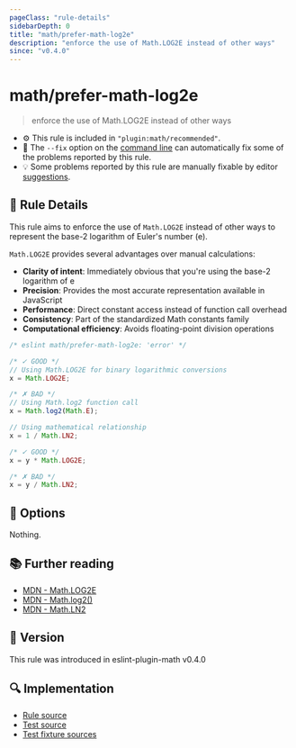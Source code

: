 ```yaml
---
pageClass: "rule-details"
sidebarDepth: 0
title: "math/prefer-math-log2e"
description: "enforce the use of Math.LOG2E instead of other ways"
since: "v0.4.0"
---
```


# math/prefer-math-log2e

> enforce the use of Math.LOG2E instead of other ways

- ⚙️ This rule is included in `"plugin:math/recommended"`.
- 🔧 The `--fix` option on the [command line](https://eslint.org/docs/user-guide/command-line-interface#fixing-problems) can automatically fix some of the problems reported by this rule.
- 💡 Some problems reported by this rule are manually fixable by editor [suggestions](https://eslint.org/docs/developer-guide/working-with-rules#providing-suggestions).

## 📖 Rule Details

This rule aims to enforce the use of `Math.LOG2E` instead of other ways to represent the base-2 logarithm of Euler's number (e).

`Math.LOG2E` provides several advantages over manual calculations:

- **Clarity of intent**: Immediately obvious that you're using the base-2 logarithm of e
- **Precision**: Provides the most accurate representation available in JavaScript
- **Performance**: Direct constant access instead of function call overhead
- **Consistency**: Part of the standardized Math constants family
- **Computational efficiency**: Avoids floating-point division operations

<eslint-code-block fix>

<!-- eslint-skip -->

```js
/* eslint math/prefer-math-log2e: 'error' */

/* ✓ GOOD */
// Using Math.LOG2E for binary logarithmic conversions
x = Math.LOG2E;

/* ✗ BAD */
// Using Math.log2 function call
x = Math.log2(Math.E);

// Using mathematical relationship
x = 1 / Math.LN2;

/* ✓ GOOD */
x = y * Math.LOG2E;

/* ✗ BAD */
x = y / Math.LN2;
```

</eslint-code-block>

## 🔧 Options

Nothing.

## 📚 Further reading

- [MDN - Math.LOG2E](https://developer.mozilla.org/en-US/docs/Web/JavaScript/Reference/Global_Objects/Math/LOG2E)
- [MDN - Math.log2()](https://developer.mozilla.org/en-US/docs/Web/JavaScript/Reference/Global_Objects/Math/log2)
- [MDN - Math.LN2](https://developer.mozilla.org/en-US/docs/Web/JavaScript/Reference/Global_Objects/Math/LN2)

## 🚀 Version

This rule was introduced in eslint-plugin-math v0.4.0

## 🔍 Implementation

- [Rule source](https://github.com/ota-meshi/eslint-plugin-math/blob/main/src/rules/prefer-math-log2e.ts)
- [Test source](https://github.com/ota-meshi/eslint-plugin-math/blob/main/tests/src/rules/prefer-math-log2e.ts)
- [Test fixture sources](https://github.com/ota-meshi/eslint-plugin-math/tree/main/tests/fixtures/rules/prefer-math-log2e)
